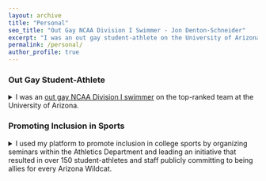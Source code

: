 ```yaml
---
layout: archive
title: "Personal"
seo_title: "Out Gay NCAA Division I Swimmer - Jon Denton-Schneider"
excerpt: "I was an out gay student-athlete on the University of Arizona Men's Swimming Team and worked to promote inclusion in sports."
permalink: /personal/
author_profile: true
---
```


<h3>Out Gay Student-Athlete</h3>

<p align="justify">
<details><summary>
I was an <a href="https://www.outsports.com/2015/7/14/8938045/jon-denton-schneider-arizona-swimming-gay-coming-out">out gay NCAA Division I swimmer</a> on the top-ranked team at the University of Arizona.</summary>
 <blockquote>
   <p align="justify"><i>Media coverage</i>: <a href="https://www.kold.com/story/30006001/i-was-a-bald-gay-wildcat-former-ua-swimmer-explains-coming-out-essay/">KOLD News 13</a>, <a href="https://phoenix.outvoices.us/coming-out-to-the-team/">OUTvoices Phoenix</a>
  </p>
  </blockquote>
  </details>
  </p>

<h3>Promoting Inclusion in Sports</h3>

<p align="justify">
<details><summary>I used my platform to promote inclusion in college sports by organizing seminars within the Athletics Department and leading an initiative that resulted in over 150 student-athletes and staff publicly committing to being allies for every Arizona Wildcat.</summary>
 <blockquote>
  <p align="justify"><i>Media coverage</i>: <a href="https://www.swimmingworldmagazine.com/news/lgbtqia-rights-in-the-swimming-community/">Swimming World Magazine</a>, <a href="https://www.outsports.com/2015/11/24/9789116/arizona-wildcats-gay-lgbt-banner">Outsports</a>
  </p>
  </blockquote>
  </details>
  </p>
